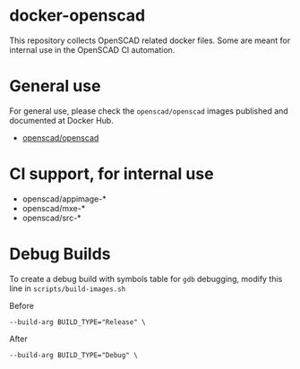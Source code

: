 # docker-openscad
This repository collects OpenSCAD related docker files. Some are meant for internal use in the OpenSCAD CI automation.

# General use

For general use, please check the `openscad/openscad` images published and documented at Docker Hub.

* [openscad/openscad](https://hub.docker.com/repository/docker/openscad/openscad)

# CI support, for internal use

* openscad/appimage-*
* openscad/mxe-*
* openscad/src-*

# Debug Builds

To create a debug build with symbols table for `gdb` debugging, modify this line in `scripts/build-images.sh`


Before
```
--build-arg BUILD_TYPE="Release" \
```

After
```
--build-arg BUILD_TYPE="Debug" \
```